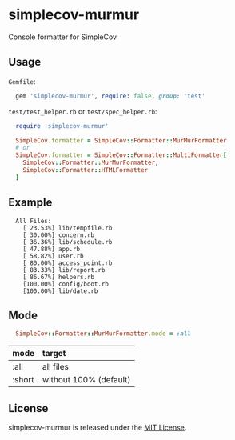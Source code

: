 # simplecov-murmur

Console formatter for SimpleCov

## Usage

`Gemfile`:

```ruby
  gem 'simplecov-murmur', require: false, group: 'test'
```

`test/test_helper.rb` or `test/spec_helper.rb`:

```ruby
  require 'simplecov-murmur'

  SimpleCov.formatter = SimpleCov::Formatter::MurMurFormatter
  # or
  SimpleCov.formatter = SimpleCov::Formatter::MultiFormatter[
    SimpleCov::Formatter::MurMurFormatter,
    SimpleCov::Formatter::HTMLFormatter
  ]
```

## Example
```
  All Files:
    [ 23.53%] lib/tempfile.rb
    [ 30.00%] concern.rb
    [ 36.36%] lib/schedule.rb
    [ 47.88%] app.rb
    [ 58.82%] user.rb
    [ 80.00%] access_point.rb
    [ 83.33%] lib/report.rb
    [ 86.67%] helpers.rb
    [100.00%] config/boot.rb
    [100.00%] lib/date.rb
```

## Mode

```ruby
  SimpleCov::Formatter::MurMurFormatter.mode = :all
```

| mode    | target                  |
|:--------|:------------------------|
| :all    | all files               |
| :short  | without 100% (default)  |

## License
simplecov-murmur is released under the [MIT License](LICENSE.txt).

